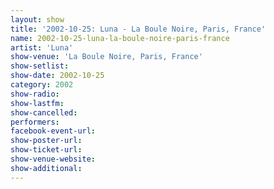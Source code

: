```yaml
---
layout: show
title: '2002-10-25: Luna - La Boule Noire, Paris, France'
name: 2002-10-25-luna-la-boule-noire-paris-france
artist: 'Luna'
show-venue: 'La Boule Noire, Paris, France'
show-setlist: 
show-date: 2002-10-25
category: 2002
show-radio: 
show-lastfm: 
show-cancelled: 
performers: 
facebook-event-url: 
show-poster-url: 
show-ticket-url: 
show-venue-website: 
show-additional: 
---
```


